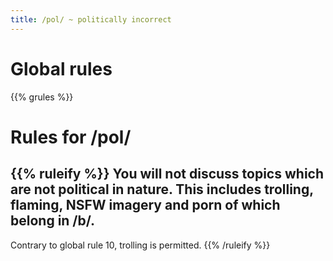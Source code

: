 ```yaml
---
title: /pol/ ~ politically incorrect
---
```


# Global rules

{{% grules %}}


# Rules for /pol/

{{% ruleify %}}
You will not discuss topics which are not political in nature. This includes trolling, flaming, NSFW imagery and porn of which belong in /b/.
-
Contrary to global rule 10, trolling is permitted.
{{% /ruleify %}}
